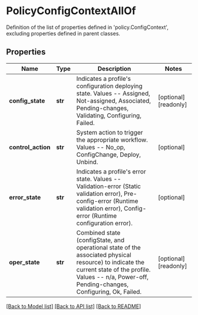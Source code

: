# PolicyConfigContextAllOf

Definition of the list of properties defined in 'policy.ConfigContext', excluding properties defined in parent classes.
## Properties
Name | Type | Description | Notes
------------ | ------------- | ------------- | -------------
**config_state** | **str** | Indicates a profile&#39;s configuration deploying state. Values -- Assigned, Not-assigned, Associated, Pending-changes, Validating, Configuring, Failed. | [optional] [readonly] 
**control_action** | **str** | System action to trigger the appropriate workflow. Values -- No_op, ConfigChange, Deploy, Unbind. | [optional] 
**error_state** | **str** | Indicates a profile&#39;s error state. Values -- Validation-error (Static validation error), Pre-config-error (Runtime validation error), Config-error (Runtime configuration error). | [optional] 
**oper_state** | **str** | Combined state (configState, and operational state of the associated physical resource) to indicate the current state of the profile. Values -- n/a, Power-off, Pending-changes, Configuring, Ok, Failed. | [optional] [readonly] 

[[Back to Model list]](../README.md#documentation-for-models) [[Back to API list]](../README.md#documentation-for-api-endpoints) [[Back to README]](../README.md)


